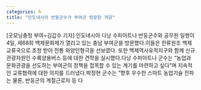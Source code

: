 ```yaml
---
categories: h
title: "인도네시아 반둥군수가 부여군 방문한 까닭"
---
```

[굿모닝충청 부여=김갑수 기자] 인도네시아 다낭 수피아트나 반둥군수와 공무원 일행이 4일, 제68회 백제문화제가 열리고 있는 충남 부여군을 방문했다.이들은 한류원조 백제교류국으로 초청 받아 전통 와양인형극을 선보였다. 또한 백제역사유적지구와 함께 신규 관광자원인 수륙양용버스 등에 대한 견학을 실시했다.다낭 수피아트나 군수는 “농업과 문화관광을 선도하는 부여군의 정책을 접목할 수 있는 계기를 마련하고 싶다”며 지속적인 교류협력에 대한 의지를 드러냈다.박정현 군수는 “향후 우수한 스마트 농업기술 전파는 물론, 반둥군의 계절근로자 등 다